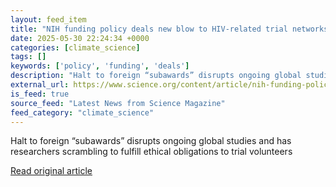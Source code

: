 ```yaml
---
layout: feed_item
title: "NIH funding policy deals new blow to HIV-related trial networks"
date: 2025-05-30 22:24:34 +0000
categories: [climate_science]
tags: []
keywords: ['policy', 'funding', 'deals']
description: "Halt to foreign “subawards” disrupts ongoing global studies and has researchers scrambling to fulfill ethical obligations to trial volunteers"
external_url: https://www.science.org/content/article/nih-funding-policy-deals-new-blow-hiv-related-trial-networks
is_feed: true
source_feed: "Latest News from Science Magazine"
feed_category: "climate_science"
---
```


Halt to foreign “subawards” disrupts ongoing global studies and has researchers scrambling to fulfill ethical obligations to trial volunteers

[Read original article](https://www.science.org/content/article/nih-funding-policy-deals-new-blow-hiv-related-trial-networks)
